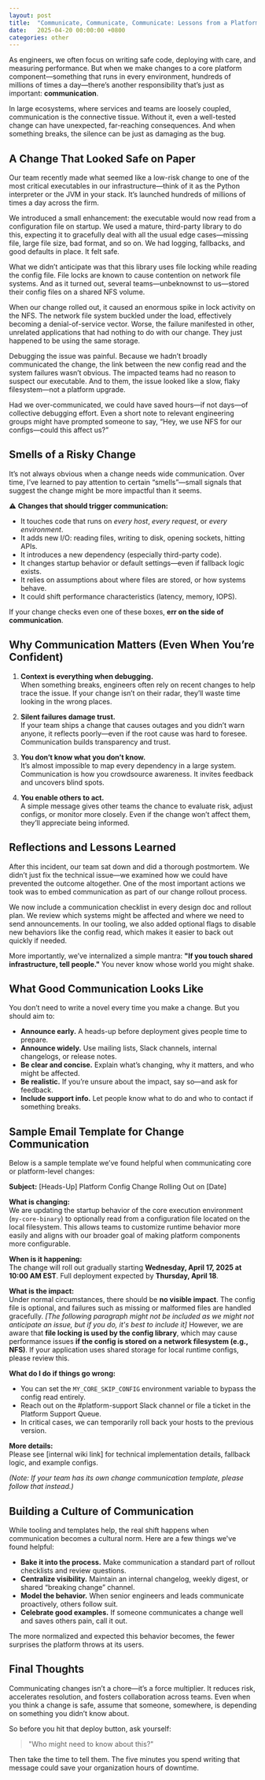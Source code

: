 ```yaml
---
layout: post
title:  "Communicate, Communicate, Communicate: Lessons from a Platform Change Gone Wrong"
date:   2025-04-20 00:00:00 +0800
categories: other
---
```


As engineers, we often focus on writing safe code, deploying with care, and
measuring performance. But when we make changes to a core platform
component—something that runs in every environment, hundreds of millions of
times a day—there’s another responsibility that’s just as important:
**communication**.

In large ecosystems, where services and teams are loosely coupled,
communication is the connective tissue. Without it, even a well-tested change
can have unexpected, far-reaching consequences. And when something breaks, the
silence can be just as damaging as the bug.

## A Change That Looked Safe on Paper

Our team recently made what seemed like a low-risk change to one of the most
critical executables in our infrastructure—think of it as the Python
interpreter or the JVM in your stack. It’s launched hundreds of millions of
times a day across the firm.

We introduced a small enhancement: the executable would now read from a
configuration file on startup. We used a mature, third-party library to do
this, expecting it to gracefully deal with all the usual edge cases—missing
file, large file size, bad format, and so on. We had logging, fallbacks, and
good defaults in place. It felt safe.

What we didn’t anticipate was that this library uses file locking while reading
the config file. File locks are known to cause contention on network file
systems. And as it turned out, several teams—unbeknownst to us—stored their
config files on a shared NFS volume.

When our change rolled out, it caused an enormous spike in lock activity on the
NFS. The network file system buckled under the load, effectively becoming a
denial-of-service vector. Worse, the failure manifested in other, unrelated
applications that had nothing to do with our change. They just happened to be
using the same storage.

Debugging the issue was painful. Because we hadn’t broadly communicated the
change, the link between the new config read and the system failures wasn’t
obvious. The impacted teams had no reason to suspect our executable. And to
them, the issue looked like a slow, flaky filesystem—not a platform upgrade.

Had we over-communicated, we could have saved hours—if not days—of collective
debugging effort. Even a short note to relevant engineering groups might have
prompted someone to say, “Hey, we use NFS for our configs—could this affect
us?”

## Smells of a Risky Change

It’s not always obvious when a change needs wide communication. Over time, I’ve
learned to pay attention to certain “smells”—small signals that suggest the
change might be more impactful than it seems.

⚠️ **Changes that should trigger communication:**
* It touches code that runs on *every host*, *every request*, or *every
environment*.
* It adds new I/O: reading files, writing to disk, opening sockets, hitting
APIs.
* It introduces a new dependency (especially third-party code).
* It changes startup behavior or default settings—even if fallback logic
exists.
* It relies on assumptions about where files are stored, or how systems behave.
* It could shift performance characteristics (latency, memory, IOPS).

If your change checks even one of these boxes, **err on the side of
communication**.

## Why Communication Matters (Even When You’re Confident)

1. **Context is everything when debugging.**  
   When something breaks, engineers often rely on recent changes to help trace
the issue. If your change isn’t on their radar, they’ll waste time looking in
the wrong places.

2. **Silent failures damage trust.**  
   If your team ships a change that causes outages and you didn’t warn anyone,
it reflects poorly—even if the root cause was hard to foresee. Communication
builds transparency and trust.

3. **You don’t know what you don’t know.**  
   It’s almost impossible to map every dependency in a large system.
Communication is how you crowdsource awareness. It invites feedback and
uncovers blind spots.

4. **You enable others to act.**  
   A simple message gives other teams the chance to evaluate risk, adjust
configs, or monitor more closely. Even if the change won’t affect them, they’ll
appreciate being informed.

## Reflections and Lessons Learned

After this incident, our team sat down and did a thorough postmortem. We didn’t
just fix the technical issue—we examined how we could have prevented the
outcome altogether. One of the most important actions we took was to embed
communication as part of our change rollout process.

We now include a communication checklist in every design doc and rollout plan.
We review which systems might be affected and where we need to send
announcements. In our tooling, we also added optional flags to disable new
behaviors like the config read, which makes it easier to back out quickly if
needed.

More importantly, we’ve internalized a simple mantra: **"If you touch shared
infrastructure, tell people."** You never know whose world you might shake.

## What Good Communication Looks Like

You don’t need to write a novel every time you make a change. But you should
aim to:
* **Announce early.** A heads-up before deployment gives people time to
prepare.
* **Announce widely.** Use mailing lists, Slack channels, internal changelogs,
or release notes.
* **Be clear and concise.** Explain what’s changing, why it matters, and who
might be affected.
* **Be realistic.** If you’re unsure about the impact, say so—and ask for
feedback.
* **Include support info.** Let people know what to do and who to contact if
something breaks.

## Sample Email Template for Change Communication

Below is a sample template we’ve found helpful when communicating core or
platform-level changes:

**Subject:** [Heads-Up] Platform Config Change Rolling Out on [Date]

**What is changing:**  
We are updating the startup behavior of the core execution environment
(`my-core-binary`) to optionally read from a configuration file located on the
local filesystem. This allows teams to customize runtime behavior more easily
and aligns with our broader goal of making platform components more
configurable.

**When is it happening:**  
The change will roll out gradually starting **Wednesday, April 17, 2025 at
10:00 AM EST**. Full deployment expected by **Thursday, April 18**.

**What is the impact:**  
Under normal circumstances, there should be **no visible impact**. The config
file is optional, and failures such as missing or malformed files are handled
gracefully. *[The following paragraph might not be included as we might not
anticipate an issue, but if you do, it's best to include it]* However, we are
aware that **file locking is used by the config library**, which may cause
performance issues **if the config is stored on a network filesystem (e.g.,
NFS)**. If your application uses shared storage for local runtime configs,
please review this.

**What do I do if things go wrong:**  
* You can set the `MY_CORE_SKIP_CONFIG` environment variable to bypass the
config read entirely.
* Reach out on the #platform-support Slack channel or file a ticket in the
Platform Support Queue.
* In critical cases, we can temporarily roll back your hosts to the previous
version.

**More details:**  
Please see [internal wiki link] for technical implementation details, fallback
logic, and example configs.

*(Note: If your team has its own change communication template, please follow
that instead.)*

## Building a Culture of Communication

While tooling and templates help, the real shift happens when communication
becomes a cultural norm. Here are a few things we've found helpful:

* **Bake it into the process.** Make communication a standard part of rollout
checklists and review questions.
* **Centralize visibility.** Maintain an internal changelog, weekly digest, or
shared “breaking change” channel.
* **Model the behavior.** When senior engineers and leads communicate
proactively, others follow suit.
* **Celebrate good examples.** If someone communicates a change well and saves
others pain, call it out.

The more normalized and expected this behavior becomes, the fewer surprises the
platform throws at its users.

## Final Thoughts

Communicating changes isn’t a chore—it’s a force multiplier. It reduces risk,
accelerates resolution, and fosters collaboration across teams. Even when you
think a change is safe, assume that someone, somewhere, is depending on
something you didn’t know about.

So before you hit that deploy button, ask yourself:

> "Who might need to know about this?"

Then take the time to tell them. The five minutes you spend writing that
message could save your organization hours of downtime.
